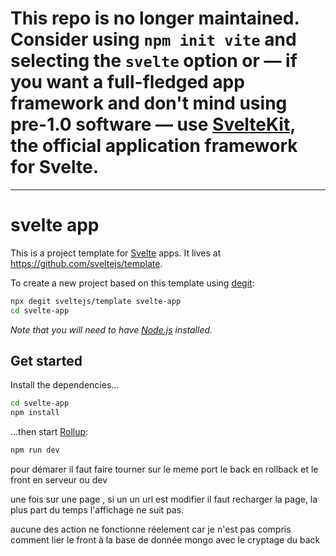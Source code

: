 # This repo is no longer maintained. Consider using `npm init vite` and selecting the `svelte` option or — if you want a full-fledged app framework and don't mind using pre-1.0 software — use [SvelteKit](https://kit.svelte.dev), the official application framework for Svelte.

---

# svelte app

This is a project template for [Svelte](https://svelte.dev) apps. It lives at https://github.com/sveltejs/template.

To create a new project based on this template using [degit](https://github.com/Rich-Harris/degit):

```bash
npx degit sveltejs/template svelte-app
cd svelte-app
```

*Note that you will need to have [Node.js](https://nodejs.org) installed.*


## Get started

Install the dependencies...

```bash
cd svelte-app
npm install
```

...then start [Rollup](https://rollupjs.org):

```bash
npm run dev
```
pour démarer il faut faire tourner sur le meme port le back en rollback et le front en serveur ou dev

une fois sur une page , si un un url est modifier il faut recharger la page,
la plus part du temps l'affichage ne suit pas.

aucune des action ne fonctionne réelement car je n'est pas compris
comment lier le front à la base de donnée mongo avec le cryptage du back 
